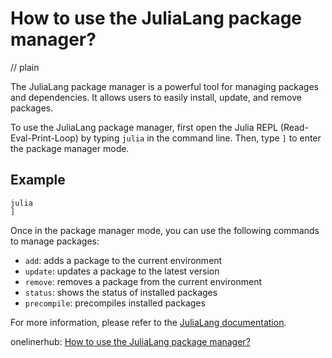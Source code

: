 # How to use the JuliaLang package manager?
// plain

The JuliaLang package manager is a powerful tool for managing packages and dependencies. It allows users to easily install, update, and remove packages.

To use the JuliaLang package manager, first open the Julia REPL (Read-Eval-Print-Loop) by typing `julia` in the command line. Then, type `]` to enter the package manager mode.

## Example

```
julia
]
```

Once in the package manager mode, you can use the following commands to manage packages:

* `add`: adds a package to the current environment
* `update`: updates a package to the latest version
* `remove`: removes a package from the current environment
* `status`: shows the status of installed packages
* `precompile`: precompiles installed packages

For more information, please refer to the [JuliaLang documentation](https://docs.julialang.org/en/v1/stdlib/Pkg/).

onelinerhub: [How to use the JuliaLang package manager?](https://onelinerhub.com/julialang/how-to-use-the-julialang-package-manager)